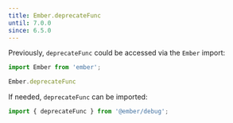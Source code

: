 ```yaml
---
title: Ember.deprecateFunc
until: 7.0.0
since: 6.5.0
---
```



Previously, `deprecateFunc` could be accessed via the `Ember` import:
```js
import Ember from 'ember';

Ember.deprecateFunc
```

If needed, `deprecateFunc` can be imported:
```js
import { deprecateFunc } from '@ember/debug';
```

